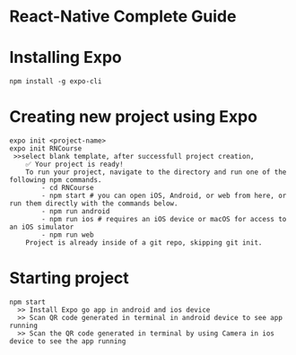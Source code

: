 # React-Native Complete Guide

# Installing Expo

    npm install -g expo-cli

# Creating new project using Expo

    expo init <project-name>
    expo init RNCourse
     >>select blank template, after successfull project creation,
        ✅ Your project is ready!
        To run your project, navigate to the directory and run one of the following npm commands.
            - cd RNCourse
            - npm start # you can open iOS, Android, or web from here, or run them directly with the commands below.
            - npm run android
            - npm run ios # requires an iOS device or macOS for access to an iOS simulator
            - npm run web
        Project is already inside of a git repo, skipping git init.

# Starting project

    npm start
      >> Install Expo go app in android and ios device
      >> Scan QR code generated in terminal in android device to see app running
      >> Scan the QR code generated in terminal by using Camera in ios device to see the app running
